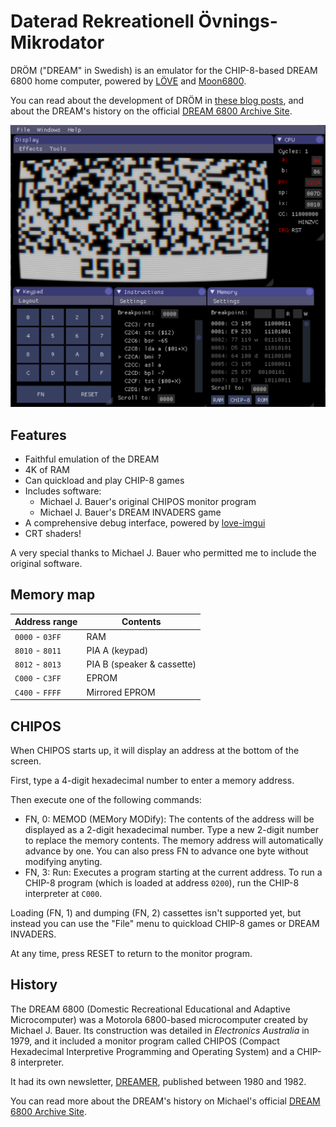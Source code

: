 Daterad Rekreationell Övnings-Mikrodator
========================================

DRÖM ("DREAM" in Swedish) is an emulator for the CHIP-8-based DREAM 6800 home computer, powered by [LÖVE](https://love2d.org) and [Moon6800](https://github.com/tobiasvl/moon6800).

You can read about the development of DRÖM in [these blog posts](https://tobiasvl.github.io/tags/#dream-6800), and about the DREAM's history on the official [DREAM 6800 Archive Site](http://www.mjbauer.biz/DREAM6800.htm).

![Screenshot of CHIPOS in DRÖM](assets/screenshot.png)

Features
--------

* Faithful emulation of the DREAM
* 4K of RAM
* Can quickload and play CHIP-8 games
* Includes software:
  * Michael J. Bauer's original CHIPOS monitor program
  * Michael J. Bauer's DREAM INVADERS game
* A comprehensive debug interface, powered by [love-imgui](https://github.com/slages/love-imgui)
* CRT shaders!

A very special thanks to Michael J. Bauer who permitted me to include the original software.

Memory map
----------

| Address range  | Contents       |
|----------------|----------------|
| `0000` - `03FF`| RAM            |
| `8010` - `8011`| PIA A (keypad) |
| `8012` - `8013`| PIA B (speaker & cassette) |
| `C000` - `C3FF`| EPROM          |
| `C400` - `FFFF`| Mirrored EPROM |

CHIPOS
------

When CHIPOS starts up, it will display an address at the bottom of the screen.

First, type a 4-digit hexadecimal number to enter a memory address.

Then execute one of the following commands:

* FN, 0: MEMOD (MEMory MODify): The contents of the address will be displayed as a 2-digit hexadecimal number. Type a new 2-digit number to replace the memory contents. The memory address will automatically advance by one. You can also press FN to advance one byte without modifying anyting.
* FN, 3: Run: Executes a program starting at the current address. To run a CHIP-8 program (which is loaded at address `0200`), run the CHIP-8 interpreter at `C000`.

Loading (FN, 1) and dumping (FN, 2) cassettes isn't supported yet, but instead you can use the "File" menu to quickload CHIP-8 games or DREAM INVADERS.

At any time, press RESET to return to the monitor program.

History
-------

The DREAM 6800 (Domestic Recreational Educational and Adaptive Microcomputer) was a Motorola 6800-based microcomputer created by Michael J. Bauer. Its construction was detailed in _Electronics Australia_ in 1979, and it included a monitor program called CHIPOS (Compact Hexadecimal Interpretive Programming and Operating System) and a CHIP-8 interpreter.

It had its own newsletter, [DREAMER](https://archive.org/search.php?query=creator%3A%22N.S.W.+6800+Users+Group%22), published between 1980 and 1982.

You can read more about the DREAM's history on Michael's official [DREAM 6800 Archive Site](http://www.mjbauer.biz/DREAM6800.htm).
